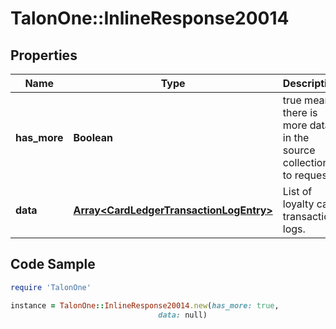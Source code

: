 # TalonOne::InlineResponse20014

## Properties

Name | Type | Description | Notes
------------ | ------------- | ------------- | -------------
**has_more** | **Boolean** | true means there is more data in the source collection to request.. | 
**data** | [**Array&lt;CardLedgerTransactionLogEntry&gt;**](CardLedgerTransactionLogEntry.md) | List of loyalty card transaction logs. | 

## Code Sample

```ruby
require 'TalonOne'

instance = TalonOne::InlineResponse20014.new(has_more: true,
                                 data: null)
```


